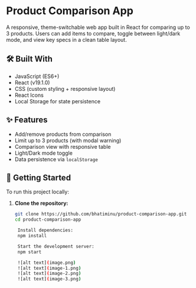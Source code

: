 # Product Comparison App

A responsive, theme-switchable web app built in React for comparing up to 3 products. Users can add items to compare, toggle between light/dark mode, and view key specs in a clean table layout.

## 🛠️ Built With

- JavaScript (ES6+)
- React (v19.1.0)
- CSS (custom styling + responsive layout)
- React Icons
- Local Storage for state persistence

## ✨ Features

- Add/remove products from comparison
- Limit up to 3 products (with modal warning)
- Comparison view with responsive table
- Light/Dark mode toggle
- Data persistence via `localStorage`

## 🚀 Getting Started

To run this project locally:

1. **Clone the repository:**

   ```bash
   git clone https://github.com/bhatiminu/product-comparison-app.git
   cd product-comparison-app

    Install dependencies:
    npm install

    Start the development server:
    npm start

    ![alt text](image.png)
    ![alt text](image-1.png)
    ![alt text](image-2.png)
    ![alt text](image-3.png)
